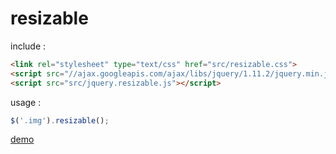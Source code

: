 resizable
=========

include :
```html
<link rel="stylesheet" type="text/css" href="src/resizable.css">
<script src="//ajax.googleapis.com/ajax/libs/jquery/1.11.2/jquery.min.js"></script>
<script src="src/jquery.resizable.js"></script>
```

usage :
```javascript
$('.img').resizable();
```
[demo](http://wlgns5376.github.io/resizable/demo1.html)
